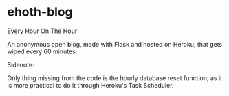 # ehoth-blog
Every Hour On The Hour

An anonymous open blog, made with Flask and hosted on Heroku, that gets wiped every 60 minutes.


Sidenote:

Only thing missing from the code is the hourly database reset function, as it is more practical to do it through Heroku's Task Scheduler.
